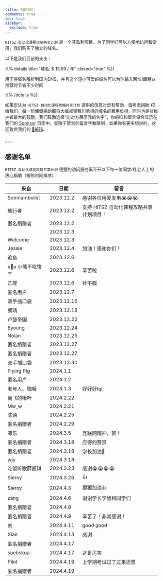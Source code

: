 ```yaml
---
title: 捐助我们
comments: true
toc: true
sidebar:
  exclude: true
---
```


`HITSZ 自动化课程攻略共享计划` 是一个非盈利项目，为了同学们可以方便地访问和使用，我们购买了独立的域名。

以下是我们目前的支出：

{{% details title="域名: $ 13.99 / 年" closed="true" %}}

用于将域名解析到国内DNS，并且这个短小可爱的域名可以为你输入网址/跟朋友推荐时节省不少时间

{{% /details %}}

如果您认为 `HITSZ 自动化课程攻略共享计划` 提供的信息对您有帮助，请考虑捐助 ¥2 给我们。每一份慷慨捐助都将大幅减轻我们承担的域名的费用负担，同时也是对维护者最大的鼓励。我们鼓励选择“向对方展示我的名字”，你的ID和留言将会显示在我们的 [Sponsor](https://hoa.moe/sponsor/) 页面中。受限于赞赏的留言字数限制，如果你有更多想说的，欢迎致信我们的 [📮邮箱](mailto:hi@hoa.moe)。

<br>
<img src="/images/sponsor.webp" alt="Reward_Code" style="zoom:25%; display: block; margin: 0 auto;" />

## 感谢名单

`HITSZ 自动化课程攻略共享计划` 便捷的访问服务离不开以下每一位同学/社会人士的热心捐助（按照时间排序）：

| 来自                | 日期       | 留言                              |
|-------------------|------------|----------------------------------|
| Somnambulist      | 2023.12.2  | 感谢各位用爱发电😭😭😭             |
| 旅行者              | 2023.12.2  | 支持 HITSZ 自动化课程攻略共享计划项目！ |
| 匿名捐赠者            | 2023.12.2  |                                  |
|                   | 2023.12.3  |                                  |
| Welcome           | 2023.12.3  |                                  |
| Jessie            | 2023.12.4  | 加油！感谢你们！                   |
| 追鱼                | 2023.12.6  |                                  |
| ʚ🧸ɞ  小熊不吃饼干 | 2023.12.6  | 辛苦啦                           |
| 乙醛                | 2023.12.6  | 针不戳                           |
| 匿名用户            | 2023.12.7  |                                  |
| 双手插口袋          | 2023.12.16 |                                  |
| 朗晴                | 2023.12.18 |                                  |
| 卢瑟帝国            | 2023.12.22 |                                  |
| Eyoung            | 2023.12.24 |                                  |
| Nolan             | 2023.12.25 |                                  |
| 匿名捐赠者            | 2023.12.27 |                                  |
| 匿名捐赠者            | 2023.12.27 |                                  |
| 双手插口袋          | 2023.12.30 |                                  |
| Flying Pig        | 2024.1.1   |                                  |
| 匿名用户            | 2024.1.2   |                                  |
| 老年人、咖喱        | 2024.1.3   | 好好好tql                        |
| 南飞的楸叶          | 2024.2.22  |                                  |
| Mw_w              | 2024.2.21  |                                  |
| 陈通                | 2024.2.25  |                                  |
| 匿名捐赠者            | 2024.2.29  |                                  |
| 凉乐                | 2024.3.5   | 互联网精神，赞！                  |
| 匿名捐赠者            | 2024.3.18  | 应得的赞赏                       |
| 匿名捐赠者            | 2024.3.18  | 学长加油🫡                      |
| wjy               | 2024.3.18  |                                  |
| 吃饭听歌薛凯琪      | 2024.3.23  | 感谢😭😭😭😭                     |
| Sieroy            | 2024.3.26  | 👍                               |
| Sieroy            | 2024.4.3  | 狠狠加油👍                               |
| záng              | 2024.4.6  | 谢谢学长学姐和同学们                |
| 匿名捐赠者            | 2024.4.8  |                                  |
| 匿名捐赠者            | 2024.4.9  | 辛苦了！非常感谢！                                 |
| 刘            | 2024.4.11  | good good                                 |
| Xian            | 2024.4.13  | 感谢                                 |
| 匿名捐赠者            | 2024.4.17  |                                  |
| suebskoa            | 2024.4.17  | 达哥厉害                                 |
| Pilot            | 2024.4.19  | 上学期考试过了过来还愿                                 |
| 匿名捐赠者            | 2024.4.19  |                                  |

